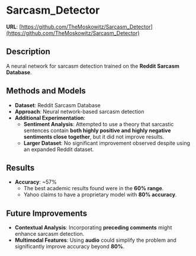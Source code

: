# Sarcasm_Detector  
**URL**: [https://github.com/TheMoskowitz/Sarcasm_Detector](https://github.com/TheMoskowitz/Sarcasm_Detector)  

## Description  
A neural network for sarcasm detection trained on the **Reddit Sarcasm Database**.  

## Methods and Models  
- **Dataset**: Reddit Sarcasm Database  
- **Approach**: Neural network-based sarcasm detection  
- **Additional Experimentation**:  
  - **Sentiment Analysis**: Attempted to use a theory that sarcastic sentences contain **both highly positive and highly negative sentiments close together**, but it did not improve results.  
  - **Larger Dataset**: No significant improvement observed despite using an expanded Reddit dataset.  

## Results  
- **Accuracy**: ~57%  
  - The best academic results found were in the **60% range**.  
  - Yahoo claims to have a proprietary model with **80% accuracy**.  

## Future Improvements  
- **Contextual Analysis**: Incorporating **preceding comments** might enhance sarcasm detection.  
- **Multimodal Features**: Using **audio** could simplify the problem and significantly improve accuracy beyond **80%**.  
